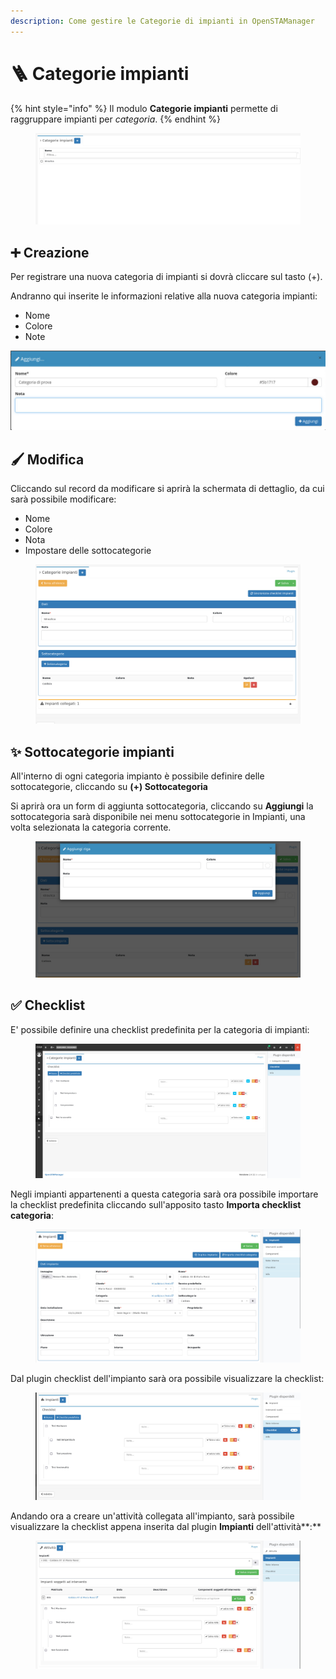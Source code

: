 ```yaml
---
description: Come gestire le Categorie di impianti in OpenSTAManager
---
```


# 🪜 Categorie impianti



{% hint style="info" %}
Il modulo **Categorie impianti** permette di raggruppare impianti per _categoria_.
{% endhint %}

<figure><img src="../../../.gitbook/assets/immagine (2) (1) (1).png" alt=""><figcaption></figcaption></figure>

## ➕ Creazione

Per registrare una nuova categoria di impianti si dovrà cliccare sul tasto (+).

Andranno qui inserite le informazioni relative alla nuova categoria impianti:

* Nome
* Colore
* Note

![](<../../../.gitbook/assets/image (374).png>)

## 🖌️ Modifica

Cliccando sul record da modificare si aprirà la schermata di dettaglio, da cui sarà possibile modificare:

* Nome
* Colore
* Nota
* Impostare delle sottocategorie

<figure><img src="../../../.gitbook/assets/immagine (3) (1).png" alt=""><figcaption></figcaption></figure>

## ✨ Sottocategorie impianti

All'interno di ogni categoria impianto è possibile definire delle sottocategorie, cliccando su **(+) Sottocategoria**

Si aprirà ora un form di aggiunta sottocategoria, cliccando su **Aggiungi** la sottocategoria sarà disponibile nei menu sottocategorie in Impianti, una volta selezionata la categoria corrente.

<figure><img src="../../../.gitbook/assets/immagine (4) (1).png" alt=""><figcaption></figcaption></figure>

## ✅ Checklist

E' possibile definire una checklist predefinita per la categoria di impianti:

<figure><img src="../../../.gitbook/assets/immagine.png" alt=""><figcaption></figcaption></figure>

Negli impianti appartenenti a questa categoria sarà ora possibile importare la checklist predefinita cliccando sull'apposito tasto **Importa checklist categoria**:

<figure><img src="../../../.gitbook/assets/immagine (1).png" alt=""><figcaption></figcaption></figure>

Dal plugin checklist dell'impianto sarà ora possibile visualizzare la checklist:

<figure><img src="../../../.gitbook/assets/immagine (2).png" alt=""><figcaption></figcaption></figure>

Andando ora a creare un'attività collegata all'impianto, sarà possibile visualizzare la checklist appena inserita dal plugin **Impianti** dell'attività**:**

<figure><img src="../../../.gitbook/assets/immagine (690).png" alt=""><figcaption></figcaption></figure>
